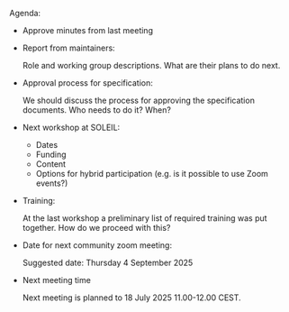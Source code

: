 Agenda:

- Approve minutes from last meeting

- Report from maintainers:

  Role and working group descriptions. What are their plans to do next.

- Approval process for specification:

  We should discuss the process for approving the specification documents. Who needs to do it? When?

- Next workshop at SOLEIL:

  - Dates
  - Funding
  - Content
  - Options for hybrid participation (e.g. is it possible to use Zoom events?)
 
- Training:

  At the last workshop a preliminary list of required training was put together. How do we proceed with this?

- Date for next community zoom meeting:

  Suggested date: Thursday 4 September 2025

- Next meeting time

  Next meeting is planned to 18 July 2025 11.00-12.00 CEST.

